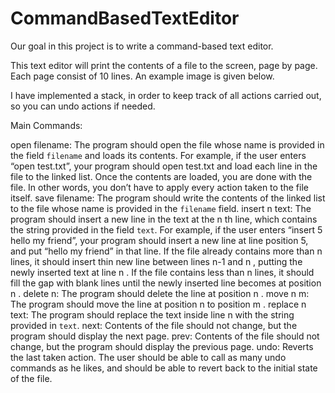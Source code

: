 # CommandBasedTextEditor

Our goal in this project is to write a command-based text editor.

This text editor will print the contents of a file to the screen, page by page. 
Each page consist of 10 lines. An example image is given below. 

I have implemented a stack, in order to keep track of all actions carried out, so you can undo actions if needed.

Main Commands:

open filename: The program should open the file whose name is provided in
the field `filename` and loads its contents. For example, if the user enters
“open test.txt”, your program should open test.txt and load each line in the
file to the linked list.
Once the contents are loaded, you are done with the file. In other words, you
don’t have to apply every action taken to the file itself.
save filename: The program should write the contents of the linked list to the
file whose name is provided in the `filename` field.
insert n text: The program should insert a new line in the text at the n th line,
which contains the string provided in the field `text`. For example, if the user
enters “insert 5 hello my friend”, your program should insert a new line at line
position 5, and put “hello my friend” in that line.
If the file already contains more than n lines, it should insert thin new line
between lines n-1 and n , putting the newly inserted text at line n . If the file
contains less than n lines, it should fill the gap with blank lines until the newly
inserted line becomes at position n .
delete n: The program should delete the line at position n .
move n m: The program should move the line at position n to position m .
replace n text: The program should replace the text inside line n with the
string provided in `text`.
next: Contents of the file should not change, but the program should display
the next page.
prev: Contents of the file should not change, but the program should display
the previous page.
undo: Reverts the last taken action. The user should be able to call as many
undo commands as he likes, and should be able to revert back to the initial
state of the file.
